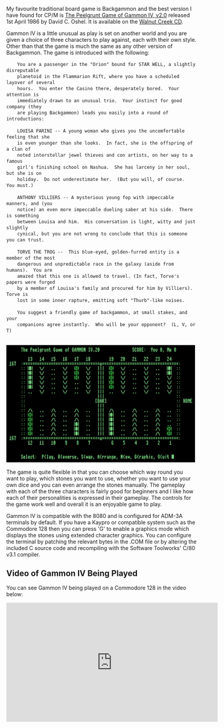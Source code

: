 My favourite traditional board game is Backgammon and the best version I have found for CP/M is [The Peelgrunt Game of Gammon IV, v2.0](http://www.classiccmp.org/cpmarchives/cpm/Software/WalnutCD/lambda/soundpot/a/backgmmn.lbr "BACKGMMN.LBR") released 1st April 1986 by David C. Oshel.  It is available on the [Walnut Creek CD](http://www.classiccmp.org/cpmarchives/ftp.php?b=cpm/Software/WalnutCD).

Gammon IV is a little unusual as play is set on another world and you are given a choice of three characters to play against, each with their own style.  Other than that the game is much the same as any other version of Backgammon.  The game is introduced with the following:


```` text
    You are a passenger in the "Orion" bound for STAR WELL, a slightly disreputable
    planetoid in the Flammarion Rift, where you have a scheduled layover of several
    hours.  You enter the Casino there, desperately bored.  Your attention is
    immediately drawn to an unusual trio.  Your instinct for good company (they
    are playing Backgammon) leads you easily into a round of introductions:

    LOUISA PARINI -- A young woman who gives you the uncomfortable feeling that she
    is even younger than she looks.  In fact, she is the offspring of a clan of
    noted interstellar jewel thieves and con artists, on her way to a famous
    girl's finishing school on Nashua.  She has larceny in her soul, but she is on
    holiday.  Do not underestimate her.  (But you will, of course.  You must.)

    ANTHONY VILLIERS -- A mysterious young fop with impeccable manners, and (you
    notice) an even more impeccable dueling saber at his side.  There is something
    between Louisa and him.  His conversation is light, witty and just slightly
    cynical, but you are not wrong to conclude that this is someone you can trust.

    TORVE THE TROG --  This blue-eyed, golden-furred entity is a member of the most
    dangerous and unpredictable race in the galaxy (aside from humans).  You are
    amazed that this one is allowed to travel. (In fact, Torve's papers were forged
    by a member of Louisa's family and procured for him by Villiers).  Torve is
    lost in some inner rapture, emitting soft "Thurb"-like noises.

    You suggest a friendly game of backgammon, at small stakes, and your
    companions agree instantly.  Who will be your opponent?  (L, V, or T)
````

<br />

<img src="/img/articles/cpm_gammon_iv_graphics.png" class="img-right" style="width: 500px; clear: right;" title="Gammon IV using graphics mode">

The game is quite flexible in that you can choose which way round you want to play, which stones you want to use, whether you want to use your own dice and you can even arrange the stones manually.  The gameplay with each of the three characters is fairly good for beginners and I like how each of their personalities is expressed in their gameplay.  The controls for the game work well and overall it is an enjoyable game to play.

Gammon IV is compatible with the 8080 and is configured for ADM-3A terminals by default.  If you have a Kaypro or compatible system such as the Commodore 128 then you can press 'G' to enable a graphics mode which displays the stones using extended character graphics.  You can configure the terminal by patching the relevant bytes in the .COM file or by altering the included C source code and recompiling with the Software Toolworks' C/80 v3.1 compiler.

## Video of Gammon IV Being Played

You can see Gammon IV being played on a Commodore 128 in the video below:

<div class="youtube-wrapper">
<iframe width="560" height="315" src="https://www.youtube.com/embed/i5T76oSa62o" frameborder="0" allow="accelerometer; autoplay; encrypted-media; gyroscope; picture-in-picture" allowfullscreen></iframe>
</div>
